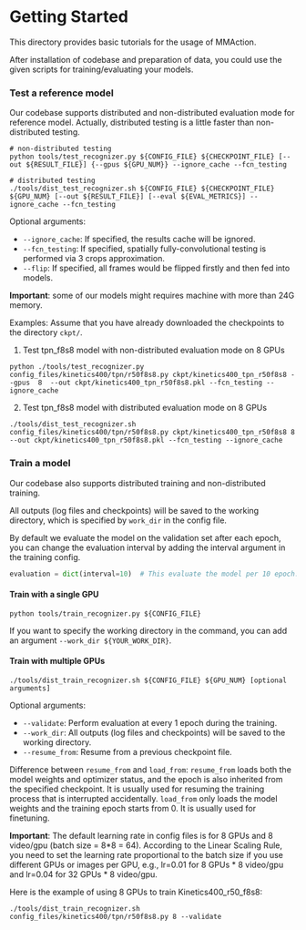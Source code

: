 # Getting Started

This directory provides basic tutorials for the usage of MMAction.

After installation of codebase and preparation of data, you could use the given scripts for training/evaluating your models.

### Test a reference model
Our codebase supports distributed and non-distributed evaluation mode for reference model. Actually, distributed testing is a little faster than non-distributed testing.  
```
# non-distributed testing
python tools/test_recognizer.py ${CONFIG_FILE} ${CHECKPOINT_FILE} [--out ${RESULT_FILE}] {--gpus ${GPU_NUM}} --ignore_cache --fcn_testing

# distributed testing
./tools/dist_test_recognizer.sh ${CONFIG_FILE} ${CHECKPOINT_FILE} ${GPU_NUM} [--out ${RESULT_FILE}] [--eval ${EVAL_METRICS}] --ignore_cache --fcn_testing
```
Optional arguments:
- `--ignore_cache`: If specified, the results cache will be ignored.
- `--fcn_testing`: If specified, spatially fully-convolutional testing is performed via 3 crops approximation.
- `--flip`: If specified, all frames would be flipped firstly and then fed into models.

**Important**: some of our models might requires machine with more than 24G memory.

Examples:
Assume that you have already downloaded the checkpoints to the directory `ckpt/`.

1. Test tpn_f8s8 model with non-distributed evaluation mode on 8 GPUs
```
python ./tools/test_recognizer.py config_files/kinetics400/tpn/r50f8s8.py ckpt/kinetics400_tpn_r50f8s8 --gpus  8  --out ckpt/kinetics400_tpn_r50f8s8.pkl --fcn_testing --ignore_cache
```
2. Test tpn_f8s8 model with distributed evaluation mode on 8 GPUs
```shell
./tools/dist_test_recognizer.sh config_files/kinetics400/tpn/r50f8s8.py ckpt/kinetics400_tpn_r50f8s8 8  --out ckpt/kinetics400_tpn_r50f8s8.pkl --fcn_testing --ignore_cache
```

### Train a model
 
Our codebase also supports distributed training and non-distributed training.

All outputs (log files and checkpoints) will be saved to the working directory,
which is specified by `work_dir` in the config file.

By default we evaluate the model on the validation set after each epoch, you can change the evaluation interval by adding the interval argument in the training config.
```python
evaluation = dict(interval=10)  # This evaluate the model per 10 epoch.
```

#### Train with a single GPU
```
python tools/train_recognizer.py ${CONFIG_FILE}
```
If you want to specify the working directory in the command, you can add an argument `--work_dir ${YOUR_WORK_DIR}`.

#### Train with multiple GPUs
```shell
./tools/dist_train_recognizer.sh ${CONFIG_FILE} ${GPU_NUM} [optional arguments]
```

Optional arguments:
- `--validate`: Perform evaluation at every 1 epoch during the training.
- `--work_dir`: All outputs (log files and checkpoints) will be saved to the working directory. 
- `--resume_from`: Resume from a previous checkpoint file.
 
Difference between `resume_from` and `load_from`: `resume_from` loads both the model weights and optimizer status, and the epoch is also inherited from the specified checkpoint. It is usually used for resuming the training process that is interrupted accidentally. `load_from` only loads the model weights and the training epoch starts from 0. It is usually used for finetuning.

**Important**: The default learning rate in config files is for 8 GPUs and 8 video/gpu (batch size = 8*8 = 64). According to the Linear Scaling Rule, you need to set the learning rate proportional to the batch size if you use different GPUs or images per GPU, e.g., lr=0.01 for 8 GPUs * 8 video/gpu and lr=0.04 for 32 GPUs * 8 video/gpu.

Here is the example of using 8 GPUs to train Kinetics400_r50_f8s8:
```shell
./tools/dist_train_recognizer.sh config_files/kinetics400/tpn/r50f8s8.py 8 --validate 
```
